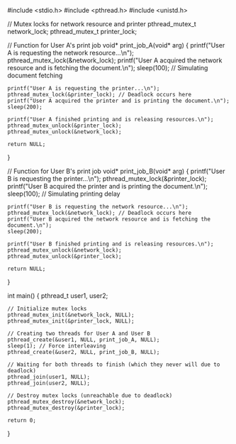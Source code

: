 #include <stdio.h>
#include <pthread.h>
#include <unistd.h>

// Mutex locks for network resource and printer
pthread_mutex_t network_lock;
pthread_mutex_t printer_lock;

// Function for User A's print job
void* print_job_A(void* arg) {
    printf("User A is requesting the network resource...\n");
    pthread_mutex_lock(&network_lock);
    printf("User A acquired the network resource and is fetching the document.\n");
    sleep(100); // Simulating document fetching

    printf("User A is requesting the printer...\n");
    pthread_mutex_lock(&printer_lock); // Deadlock occurs here
    printf("User A acquired the printer and is printing the document.\n");
    sleep(200);

    printf("User A finished printing and is releasing resources.\n");
    pthread_mutex_unlock(&printer_lock);
    pthread_mutex_unlock(&network_lock);

    return NULL;
}

// Function for User B's print job
void* print_job_B(void* arg) {
    printf("User B is requesting the printer...\n");
    pthread_mutex_lock(&printer_lock);
    printf("User B acquired the printer and is printing the document.\n");
    sleep(100); // Simulating printing delay

    printf("User B is requesting the network resource...\n");
    pthread_mutex_lock(&network_lock); // Deadlock occurs here
    printf("User B acquired the network resource and is fetching the document.\n");
    sleep(200);

    printf("User B finished printing and is releasing resources.\n");
    pthread_mutex_unlock(&network_lock);
    pthread_mutex_unlock(&printer_lock);

    return NULL;
}

int main() {
    pthread_t user1, user2;

    // Initialize mutex locks
    pthread_mutex_init(&network_lock, NULL);
    pthread_mutex_init(&printer_lock, NULL);

    // Creating two threads for User A and User B
    pthread_create(&user1, NULL, print_job_A, NULL);
    sleep(1); // Force interleaving
    pthread_create(&user2, NULL, print_job_B, NULL);

    // Waiting for both threads to finish (which they never will due to deadlock)
    pthread_join(user1, NULL);
    pthread_join(user2, NULL);

    // Destroy mutex locks (unreachable due to deadlock)
    pthread_mutex_destroy(&network_lock);
    pthread_mutex_destroy(&printer_lock);

    return 0;
}
